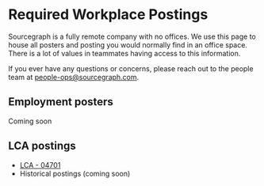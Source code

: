 # Required Workplace Postings

Sourcegraph is a fully remote company with no offices. We use this page to house all posters and posting you would normally find in an office space. There is a lot of values in teammates having access to this information. 

If you ever have any questions or concerns, please reach out to the people team at [people-ops@sourcegraph.com](mailto:people-ops@sourcegraph.com).

## Employment posters

Coming soon


## LCA postings

* [LCA - 04701](https://docs.google.com/document/d/1QY8o12nKIKSnYhzL0knrP2VzThww6Um1/edit?usp=sharing&ouid=117604448966777770436&rtpof=true&sd=true)
* Historical postings (coming soon)
